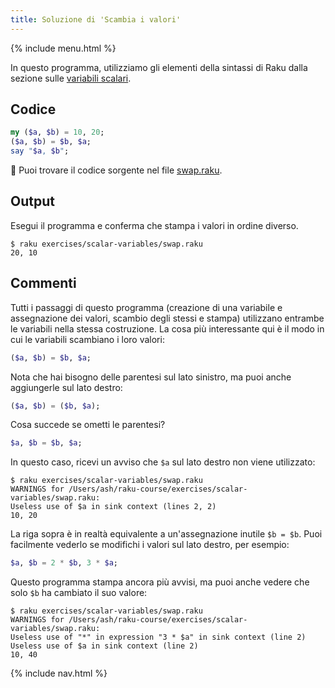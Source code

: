 ```yaml
---
title: Soluzione di 'Scambia i valori'
---
```


{% include menu.html %}

In questo programma, utilizziamo gli elementi della sintassi di Raku dalla sezione sulle [variabili scalari](/it/essentials/scalar-variables).

## Codice

```raku
my ($a, $b) = 10, 20;
($a, $b) = $b, $a;
say "$a, $b";
```

🦋 Puoi trovare il codice sorgente nel file [swap.raku](https://github.com/ash/raku-course/blob/master/exercises/scalar-variables/swap.raku).

## Output

Esegui il programma e conferma che stampa i valori in ordine diverso.

```console
$ raku exercises/scalar-variables/swap.raku
20, 10
```

## Commenti

Tutti i passaggi di questo programma (creazione di una variabile e assegnazione dei valori, scambio degli stessi e stampa) utilizzano entrambe le variabili nella stessa costruzione. La cosa più interessante qui è il modo in cui le variabili scambiano i loro valori:

```raku
($a, $b) = $b, $a;
```

Nota che hai bisogno delle parentesi sul lato sinistro, ma puoi anche aggiungerle sul lato destro:

```raku
($a, $b) = ($b, $a);
```

Cosa succede se ometti le parentesi?

```raku
$a, $b = $b, $a;
```

In questo caso, ricevi un avviso che `$a` sul lato destro non viene utilizzato:

```
$ raku exercises/scalar-variables/swap.raku
WARNINGS for /Users/ash/raku-course/exercises/scalar-variables/swap.raku:
Useless use of $a in sink context (lines 2, 2)
10, 20
```

La riga sopra è in realtà equivalente a un'assegnazione inutile `$b = $b`. Puoi facilmente vederlo se modifichi i valori sul lato destro, per esempio:

```raku
$a, $b = 2 * $b, 3 * $a;
```

Questo programma stampa ancora più avvisi, ma puoi anche vedere che solo `$b` ha cambiato il suo valore:

```
$ raku exercises/scalar-variables/swap.raku
WARNINGS for /Users/ash/raku-course/exercises/scalar-variables/swap.raku:
Useless use of "*" in expression "3 * $a" in sink context (line 2)
Useless use of $a in sink context (line 2)
10, 40
```

{% include nav.html %}